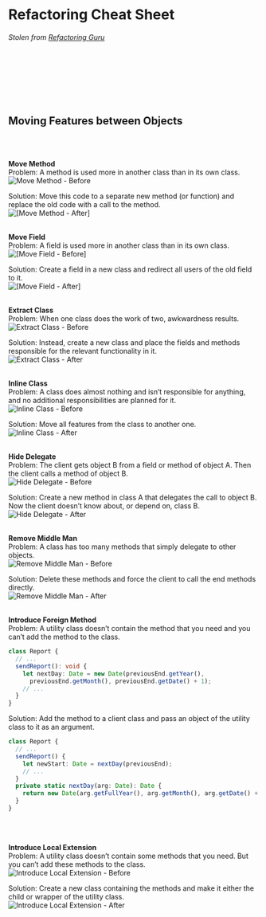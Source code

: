 # **Refactoring Cheat Sheet**
###### Stolen from  [Refactoring Guru](http://refactoring.guru)

<br/>
<br/>
<br/>
<br/>
<br/>

## **Moving Features between Objects**
<br/>
<br/>

**Move Method**  
Problem: A method is used more in another class than in its own class.   
![Move Method - Before](https://refactoring.guru/images/refactoring/diagrams/Move%20Method%20-%20Before.png)

Solution: Move this code to a separate new method (or function) and replace the old code with a call to the method.   
![[Move Method - After]](https://refactoring.guru/images/refactoring/diagrams/Move%20Method%20-%20After.png)
<br/>
<br/>

**Move Field**  
Problem: A field is used more in another class than in its own class.   
![[Move Field - Before]](https://refactoring.guru/images/refactoring/diagrams/Move%20Field%20-%20Before.png)

Solution: Create a field in a new class and redirect all users of the old field to it.   
![[Move Field - After]](https://refactoring.guru/images/refactoring/diagrams/Move%20Field%20-%20After.png)
<br/>
<br/>

**Extract Class**  
Problem: When one class does the work of two, awkwardness results.  
![Extract Class - Before](https://refactoring.guru/images/refactoring/diagrams/Extract%20Class%20-%20Before.png)

Solution: Instead, create a new class and place the fields and methods responsible for the relevant functionality in it.    
![Extract Class - After](https://refactoring.guru/images/refactoring/diagrams/Extract%20Class%20-%20After.png)
<br/>
<br/>

**Inline Class**  
Problem: A class does almost nothing and isn’t responsible for anything, and no additional responsibilities are planned for it.  
![Inline Class - Before](https://refactoring.guru/images/refactoring/diagrams/Inline%20Class%20-%20Before.png)

Solution: Move all features from the class to another one.    
![Inline Class - After](https://refactoring.guru/images/refactoring/diagrams/Inline%20Class%20-%20After.png)
<br/>
<br/>

**Hide Delegate**  
Problem: The client gets object B from a field or method of object А. Then the client calls a method of object B.  
![Hide Delegate - Before](https://refactoring.guru/images/refactoring/diagrams/Hide%20Delegate%20-%20Before.png)

Solution: Create a new method in class A that delegates the call to object B. Now the client doesn’t know about, or depend on, class B.    
![Hide Delegate - After](https://refactoring.guru/images/refactoring/diagrams/Hide%20Delegate%20-%20After.png)
<br/>
<br/>

**Remove Middle Man**  
Problem: A class has too many methods that simply delegate to other objects.  
![Remove Middle Man - Before](https://refactoring.guru/images/refactoring/diagrams/Remove%20Middle%20Man%20-%20Before.png)

Solution: Delete these methods and force the client to call the end methods directly.    
![Remove Middle Man - After](https://refactoring.guru/images/refactoring/diagrams/Remove%20Middle%20Man%20-%20After.png)
<br/>
<br/>

**Introduce Foreign Method**  
Problem: A utility class doesn’t contain the method that you need and you can’t add the method to the class.
```typescript
class Report {
  // ...
  sendReport(): void {
    let nextDay: Date = new Date(previousEnd.getYear(),
      previousEnd.getMonth(), previousEnd.getDate() + 1);
    // ...
  }
}
```

Solution: Add the method to a client class and pass an object of the utility class to it as an argument.
```typescript
class Report {
  // ...
  sendReport() {
    let newStart: Date = nextDay(previousEnd);
    // ...
  }
  private static nextDay(arg: Date): Date {
    return new Date(arg.getFullYear(), arg.getMonth(), arg.getDate() + 1);
  }
}
```
<br/>
<br/>

**Introduce Local Extension**  
Problem: A utility class doesn’t contain some methods that you need. But you can’t add these methods to the class.  
![Introduce Local Extension - Before](https://refactoring.guru/images/refactoring/diagrams/Introduce%20Local%20Extension%20-%20Before.png)

Solution: Create a new class containing the methods and make it either the child or wrapper of the utility class.    
![Introduce Local Extension - After](https://refactoring.guru/images/refactoring/diagrams/Introduce%20Local%20Extension%20-%20After.png)